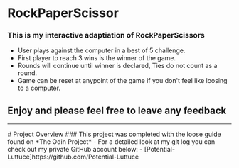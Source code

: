 # RockPaperScissor

### This is my interactive adaptiation of RockPaperScissors
- User plays against the computer in a best of 5 challenge.
- First player to reach 3 wins is the winner of the game.
- Rounds will continue until winner is declared, Ties do not count as a round.
- Game can be reset at anypoint of the game if you don't feel like loosing to a computer.

## Enjoy and please feel free to leave any feedback
<hr>
# Project Overview 
### This project was completed with the loose guide found on *The Odin Project*
- For a detailed look at my git log you can check out my private GitHub account below:
- [Potential-Luttuce]https://github.com/Potential-Luttuce
